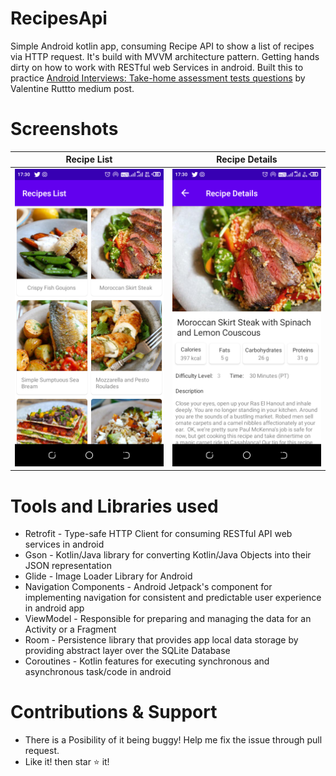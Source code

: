 # RecipesApi
Simple Android kotlin app, consuming Recipe API to show a list of recipes via HTTP request. It's build with MVVM architecture pattern. Getting hands dirty on how to work with RESTful web Services in android. Built this to practice [Android Interviews: Take-home assessment tests questions](https://medium.com/@valentinerutto/android-interviews-take-home-assessment-tests-30223654c53a) by Valentine Ruttto medium post.


# Screenshots
<div align="center">

|<strong>Recipe List</strong>|<strong>Recipe Details</strong>|
|:--:|:--:|
|<img src ='arts/recipe_list.png' width='300'/>|<img src='arts/recipe details.png' width='300'/>|

</div>

# Tools and Libraries used
- Retrofit - Type-safe HTTP Client for consuming RESTful API web services in android
- Gson - Kotlin/Java library for converting Kotlin/Java Objects into their JSON representation
- Glide - Image Loader Library for Android
- Navigation Components - Android Jetpack's component for implementing navigation for consistent and predictable user experience in android app
- ViewModel - Responsible for preparing and managing the data for an Activity or a Fragment
- Room - Persistence library that provides app local data storage by providing abstract layer over the SQLite Database
- Coroutines - Kotlin features for executing synchronous and asynchronous task/code in android

# Contributions & Support
- There is a Posibility of it being buggy! Help me fix the issue through pull request.
- Like it! then star ⭐ it!


